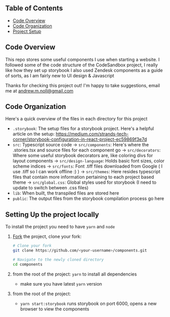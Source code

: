 
## Table of Contents

- [Code Overview](#code-overview)
- [Code Organization](#code-organization)
- [Project Setup](#setting-up-the-project-locally)

## Code Overview

This repo stores some useful components I use when starting a website. 
I followed some of the code structure of the CodeSandbox project, I really like how they set up storybook
I also used Zendesk components as a guide of sorts, as I am fairly new to UI design & Javascript

Thanks for checking this project out!
I'm happy to take suggestions, email me at andrew.m.noll@gmail.com

## Code Organization

Here's a quick overview of the files in each directory for this project

- `.storybook`: The setup files for a storybook project. Here's a helpful article on the setup:
     https://medium.com/strands-tech-corner/storybook-configuration-in-react-project-ec59869f3e7d
- `src`: Typescript source code
  -> `src/components`: Here's where the .stories.tsx and source files for each component go
  -> `src/decorators`: Where some useful storybook decorators are, like coloring divs for layout components
  -> `src/design-language`: Holds basic font sizes, color scheme indices
  -> `src/fonts`: Font .tiff files downloaded from Google ( I use .tiff so I can work offline :) ) 
  -> `src/themes`: Here resides typescript files that contain more information pertaining to each project based theme 
  -> `src/global.css`: Global styles used for storybook (I need to update to switch between .css files)
- `lib`: When built, the transpiled files are stored here
- `public`: The output files from the storybook compilation process go here

## Setting Up the project locally

To install the project you need to have `yarn` and `node`

1.  [Fork](https://help.github.com/articles/fork-a-repo/) the project, clone
    your fork:

    ```sh
    # Clone your fork
    git clone https://github.com/<your-username>/components.git

    # Navigate to the newly cloned directory
    cd components
    ```

2.  from the root of the project: `yarn` to install all dependencies
    - make sure you have latest `yarn` version
3.  from the root of the project: 
    - `yarn start:storybook` runs storybook on port 6000, opens a new browser to view the components
